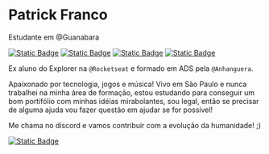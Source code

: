 # Patrick Franco

Estudante em @Guanabara

[![Static Badge](https://img.shields.io/badge/patrickxfranco%40gmail.com-black?style=flat-square&logo=gmail&logoColor=white)](mailto:patrickxfranco@gmail.com)
[![Static Badge](https://img.shields.io/badge/patrickxfranco-black?style=flat-square&logo=linkedin&logoColor=white)](https://www.linkedin.com/in/patrickxfranco/)
[![Static Badge](https://img.shields.io/badge/%40patrickxfranco-black?style=flat-square&logo=instagram&logoColor=white)](https://www.instagram.com/patrickxfranco/)
[![Static Badge](https://img.shields.io/badge/%40patrickxfranco-black?style=flat-square&logo=youtube&logoColor=white)](https://www.youtube.com/@patrickxfranco)

Ex aluno do Explorer na `@Rocketseat` e formado em ADS pela `@Anhanguera`.

Apaixonado por tecnologia, jogos e música! Vivo em São Paulo e nunca trabalhei na minha área de formação, estou estudando para conseguir um bom portifólio com minhas idéias mirabolantes, sou legal, então se precisar de alguma ajuda vou fazer questão em ajudar se for possível!

Me chama no discord e vamos contribuir com a evolução da humanidade! ;)

[![Static Badge](https://img.shields.io/badge/Homosapiens-black?style=flat-square&logo=discord&logoColor=white)](https://discord.gg/GDEhCs2tv2)
